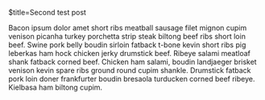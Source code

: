 $title=Second test post

Bacon ipsum dolor amet short ribs meatball sausage filet mignon cupim venison picanha turkey porchetta strip steak biltong beef ribs short loin beef. Swine pork belly boudin sirloin fatback t-bone kevin short ribs pig leberkas ham hock chicken jerky drumstick beef. Ribeye salami meatloaf shank fatback corned beef. Chicken ham salami, boudin landjaeger brisket venison kevin spare ribs ground round cupim shankle. Drumstick fatback pork loin doner frankfurter boudin bresaola turducken corned beef ribeye. Kielbasa ham biltong cupim.
